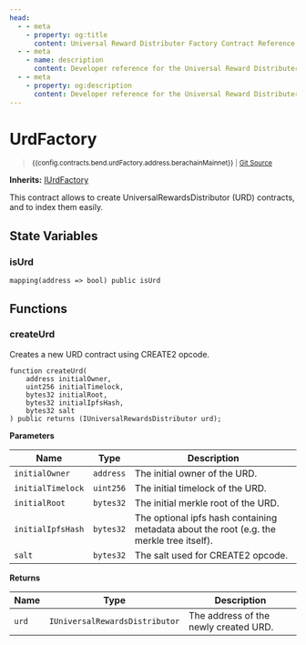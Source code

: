 ```yaml
---
head:
  - - meta
    - property: og:title
      content: Universal Reward Distributer Factory Contract Reference
  - - meta
    - name: description
      content: Developer reference for the Universal Reward Distributer Factory contract in Bend
  - - meta
    - property: og:description
      content: Developer reference for the Universal Reward Distributer Factory contract in Bend
---
```


<script setup>
  import config from '@berachain/config/constants.json';
</script>

# UrdFactory

> <small><a target="_blank" :href="config.websites.berascan.url + 'address/' + config.contracts.bend.urdFactory.address.berachainMainnet+ '?utm_source=' + config.websites.docsBend.utmSource">{{config.contracts.bend.urdFactory.address.berachainMainnet}}</a> | [Git Source](https://github.com/morpho-org/universal-rewards-distributor/blob/main/src/UrdFactory.sol)</small>

**Inherits:**
[IUrdFactory](https://github.com/morpho-org/universal-rewards-distributor/blob/main/src/interfaces/IUrdFactory.sol)

This contract allows to create UniversalRewardsDistributor (URD) contracts, and to index them easily.

## State Variables

### isUrd

```solidity
mapping(address => bool) public isUrd
```

## Functions

### createUrd

Creates a new URD contract using CREATE2 opcode.

```solidity
function createUrd(
    address initialOwner,
    uint256 initialTimelock,
    bytes32 initialRoot,
    bytes32 initialIpfsHash,
    bytes32 salt
) public returns (IUniversalRewardsDistributor urd);
```

**Parameters**

| Name              | Type      | Description                                                                              |
| ----------------- | --------- | ---------------------------------------------------------------------------------------- |
| `initialOwner`    | `address` | The initial owner of the URD.                                                            |
| `initialTimelock` | `uint256` | The initial timelock of the URD.                                                         |
| `initialRoot`     | `bytes32` | The initial merkle root of the URD.                                                      |
| `initialIpfsHash` | `bytes32` | The optional ipfs hash containing metadata about the root (e.g. the merkle tree itself). |
| `salt`            | `bytes32` | The salt used for CREATE2 opcode.                                                        |

**Returns**

| Name  | Type                           | Description                           |
| ----- | ------------------------------ | ------------------------------------- |
| `urd` | `IUniversalRewardsDistributor` | The address of the newly created URD. |
